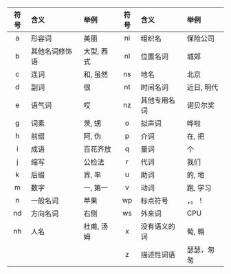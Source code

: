 | 符号 | 含义 | 举例 | 符号 | 含义 | 举例 |
| :-: | :--- | :--- | :---: | :--- | :--- |
| a | 形容词 | 美丽 | ni | 组织名 | 保险公司 |
| b | 其他名词修饰语 | 大型, 西式 | nl | 位置名词 | 城郊 |
| c | 连词 | 和, 虽然 | ns | 地名 | 北京 |
| d | 副词 | 很 | nt | 时间名词 | 近日, 明代 |
| e | 语气词 | 哎 | nz | 其他专用名词 | 诺贝尔奖 |
| g | 词素 | 茨, 甥 | o | 拟声词 | 哗啦 |
| h | 前缀 | 阿, 伪 | p | 介词 | 在, 把 |
| i | 成语 | 百花齐放 | q | 量词 | 个 |
| j | 缩写 | 公检法 | r | 代词 | 我们 |
| k | 后缀 | 界, 率 | u | 助词 | 的, 地 |
| m | 数字 | 一, 第一 | v | 动词 | 跑, 学习 |
| n | 一般名词 | 苹果 | wp | 标点符号 | ，。！ |
| nd | 方向名词 | 右侧 | ws | 外来词 | CPU |
| nh | 人名 | 杜甫, 汤姆 | x | 没有语义的词 | 萄, 翱 |
|  |  |  | z | 描述性词语 | 瑟瑟，匆匆 |



